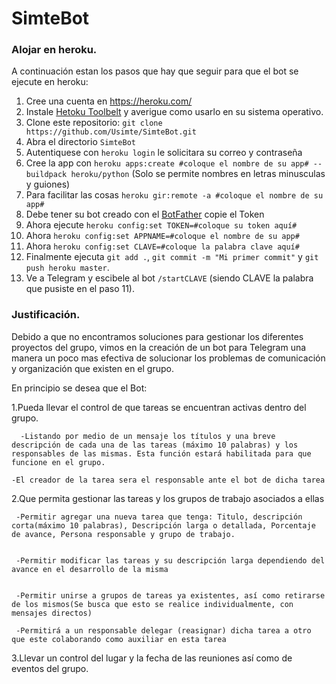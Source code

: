 # SimteBot
<h3> Alojar en heroku.</h3>
A continuación estan los pasos que hay que seguir para que el bot se ejecute en heroku:

1. Cree una cuenta en https://heroku.com/
2. Instale [Hetoku Toolbelt](https://devcenter.heroku.com/articles/heroku-cli) y averigue como usarlo en su sistema operativo.
3. Clone este repositorio: `git clone https://github.com/Usimte/SimteBot.git` 
4. Abra el directorio `SimteBot`
5. Autentiquese con `heroku login` le solicitara su correo y contraseña
6. Cree la app con `heroku apps:create #coloque el nombre de su app# --buildpack heroku/python` (Solo se permite nombres en letras minusculas y guiones)
7. Para facilitar las cosas `heroku gir:remote -a #coloque el nombre de su app#`
8. Debe tener su bot creado con el [BotFather](https://t.me/botfather) copie el Token
9. Ahora ejecute `heroku config:set TOKEN=#coloque su token aquí#`
10. Ahora `heroku config:set APPNAME=#coloque el nombre de su app#`
11. Ahora `heroku config:set CLAVE=#coloque la palabra clave aquí#`
12. Finalmente ejecuta `git add .`, `git commit -m "Mi primer commit"` y `git push heroku master`.
13. Ve a Telegram y escibele al bot `/startCLAVE` (siendo CLAVE la palabra que pusiste en el paso 11).


<h3> Justificación.</h3>
Debido a que no encontramos soluciones para gestionar los diferentes proyectos del grupo, vimos en la creación de un bot para Telegram una manera un poco mas efectiva de solucionar los problemas de comunicación y organización que existen en el grupo.


En principio se desea que el Bot:


   1.Pueda llevar el control de que tareas se encuentran activas dentro del grupo.


   	  -Listando por medio de un mensaje los títulos y una breve descripción de cada una de las tareas (máximo 10 palabras) y los responsables de las mismas. Esta función estará habilitada para que funcione en el grupo.
	  
	-El creador de la tarea sera el responsable ante el bot de dicha tarea

   2.Que permita gestionar las tareas y los grupos de trabajo asociados a ellas


   	 -Permitir agregar una nueva tarea que tenga: Titulo, descripción corta(máximo 10 palabras), Descripción larga o detallada, Porcentaje de avance, Persona responsable y grupo de trabajo.


	 -Permitir modificar las tareas y su descripción larga dependiendo del avance en el desarrollo de la misma


	 -Permitir unirse a grupos de tareas ya existentes, así como retirarse de los mismos(Se busca que esto se realice individualmente, con mensajes directos)
	 
	 -Permitirá a un responsable delegar (reasignar) dicha tarea a otro que este colaborando como auxiliar en esta tarea


   3.Llevar un control del lugar y la fecha de las reuniones así como de eventos del grupo.
   
